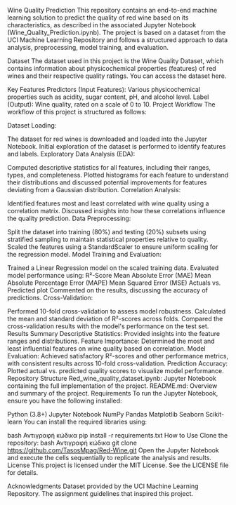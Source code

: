 Wine Quality Prediction
This repository contains an end-to-end machine learning solution to predict the quality of red wine based on its characteristics, as described in the associated Jupyter Notebook (Wine_Quality_Prediction.ipynb). The project is based on a dataset from the UCI Machine Learning Repository and follows a structured approach to data analysis, preprocessing, model training, and evaluation.

Dataset
The dataset used in this project is the Wine Quality Dataset, which contains information about physicochemical properties (features) of red wines and their respective quality ratings. You can access the dataset here.

Key Features
Predictors (Input Features): Various physicochemical properties such as acidity, sugar content, pH, and alcohol level.
Label (Output): Wine quality, rated on a scale of 0 to 10.
Project Workflow
The workflow of this project is structured as follows:

Dataset Loading:

The dataset for red wines is downloaded and loaded into the Jupyter Notebook.
Initial exploration of the dataset is performed to identify features and labels.
Exploratory Data Analysis (EDA):

Computed descriptive statistics for all features, including their ranges, types, and completeness.
Plotted histograms for each feature to understand their distributions and discussed potential improvements for features deviating from a Gaussian distribution.
Correlation Analysis:

Identified features most and least correlated with wine quality using a correlation matrix.
Discussed insights into how these correlations influence the quality prediction.
Data Preprocessing:

Split the dataset into training (80%) and testing (20%) subsets using stratified sampling to maintain statistical properties relative to quality.
Scaled the features using a StandardScaler to ensure uniform scaling for the regression model.
Model Training and Evaluation:

Trained a Linear Regression model on the scaled training data.
Evaluated model performance using:
R²-Score
Mean Absolute Error (MAE)
Mean Absolute Percentage Error (MAPE)
Mean Squared Error (MSE)
Actuals vs. Predicted plot
Commented on the results, discussing the accuracy of predictions.
Cross-Validation:

Performed 10-fold cross-validation to assess model robustness.
Calculated the mean and standard deviation of R²-scores across folds.
Compared the cross-validation results with the model's performance on the test set.
Results Summary
Descriptive Statistics: Provided insights into the feature ranges and distributions.
Feature Importance: Determined the most and least influential features on wine quality based on correlation.
Model Evaluation: Achieved satisfactory R²-scores and other performance metrics, with consistent results across 10-fold cross-validation.
Prediction Accuracy: Plotted actual vs. predicted quality scores to visualize model performance.
Repository Structure
Red_wine_quality_dataset.ipynb: Jupyter Notebook containing the full implementation of the project.
README.md: Overview and summary of the project.
Requirements
To run the Jupyter Notebook, ensure you have the following installed:

Python (3.8+)
Jupyter Notebook
NumPy
Pandas
Matplotlib
Seaborn
Scikit-learn
You can install the required libraries using:

bash
Αντιγραφή κώδικα
pip install -r requirements.txt
How to Use
Clone the repository:
bash
Αντιγραφή κώδικα
git clone https://github.com/TasosMpag/Red-Wine.git
Open the Jupyter Notebook and execute the cells sequentially to replicate the analysis and results.
License
This project is licensed under the MIT License. See the LICENSE file for details.

Acknowledgments
Dataset provided by the UCI Machine Learning Repository.
The assignment guidelines that inspired this project.

